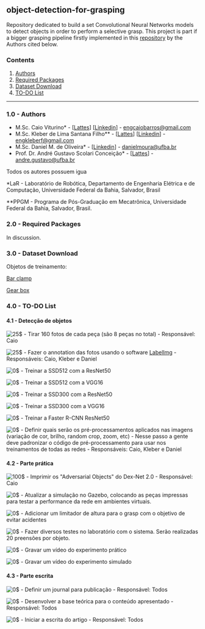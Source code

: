 ## object-detection-for-grasping
Repository dedicated to build a set Convolutional Neural Networks models to detect objects in order to perform a selective grasp.
This project is part if a bigger grasping pipeline firstly implemented in this [repository](https://github.com/lar-deeufba/ssggcnn_ur5_grasping) by the Authors cited below.

<!--<p align="center">
<a href="https://youtu.be/aJ39MruDdLo" target="_blank">
<img src="" width="600">
</p>
</a>-->

<a id="top"></a>
### Contents
1. [Authors](#1.0)
2. [Required Packages](#2.0)
3. [Dataset Download](#3.0)
4. [TO-DO List](#4.0)

------------
<a name="1.0"></a>
### 1.0 - Authors

- M.Sc. Caio Viturino* - [[Lattes](http://lattes.cnpq.br/4355017524299952)] [[Linkedin](https://www.linkedin.com/in/engcaiobarros/)] - engcaiobarros@gmail.com
- M.Sc. Kleber de Lima Santana Filho** - [[Lattes](http://lattes.cnpq.br/3942046874020315)] [[Linkedin](https://www.linkedin.com/in/engkleberfilho/)] - engkleberf@gmail.com
- M.Sc. Daniel M. de Oliveira* - [[Linkedin](https://www.linkedin.com/in/daniel-moura-de-oliveira-9b6754120/)] - danielmoura@ufba.br 
- Prof. Dr. André Gustavo Scolari Conceição* - [[Lattes](http://lattes.cnpq.br/6840685961007897)] - andre.gustavo@ufba.br

Todos os autores possuem igua

*LaR - Laboratório de Robótica, Departamento de Engenharia Elétrica e de Computação, Universidade Federal da Bahia, Salvador, Brasil

**PPGM - Programa de Pós-Graduação em Mecatrônica, Universidade Federal da Bahia, Salvador, Brasil.

<a name="2.0"></a>
### 2.0 - Required Packages

In discussion.

<a name="3.0"></a>
### 3.0 - Dataset Download

Objetos de treinamento:

[Bar clamp](https://drive.google.com/file/d/1F9DrgFgdt-cfT-cjSImfLCjmFoc4V3SN/view?usp=sharing)

[Gear box](https://drive.google.com/file/d/1JtUpxdmQf-T1sV6RTKfxf-LrZf1Cl-W8/view?usp=sharing)

<a name="4.0"></a>
### 4.0 - TO-DO List

#### 4.1 - Detecção de objetos

![25$](https://progress-bar.dev/25) - Tirar 160 fotos de cada peça (são 8 peças no total) - Responsável: Caio

![25$](https://progress-bar.dev/25) - Fazer o annotation das fotos usando o software [LabelImg](https://github.com/tzutalin/labelImg) - Responsáveis: Caio, Kleber e Daniel

![0$](https://progress-bar.dev/0) - Treinar a SSD512 com a ResNet50

![0$](https://progress-bar.dev/0) - Treinar a SSD512 com a VGG16

![0$](https://progress-bar.dev/0) - Treinar a SSD300 com a ResNet50

![0$](https://progress-bar.dev/0) - Treinar a SSD300 com a VGG16

![0$](https://progress-bar.dev/0) - Treinar a Faster R-CNN ResNet50

![0$](https://progress-bar.dev/0) - Definir quais serão os pré-processamentos aplicados nas imagens (variação de cor, brilho, random crop, zoom, etc) - Nesse passo a gente deve padronizar o código de pré-processamento para usar nos treinamentos de todas as redes - Responsáveis: Caio, Kleber e Daniel

#### 4.2 - Parte prática


![100$](https://progress-bar.dev/100) - Imprimir os "Adversarial Objects" do Dex-Net 2.0 - Responsável: Caio

![0$](https://progress-bar.dev/0) - Atualizar a simulação no Gazebo, colocando as peças impressas para testar a performance da rede em ambientes virtuais.

![0$](https://progress-bar.dev/0) - Adicionar um limitador de altura para o grasp com o objetivo de evitar acidentes

![0$](https://progress-bar.dev/0) - Fazer diversos testes no laboratório com o sistema. Serão realizadas 20 preensões por objeto. 

![0$](https://progress-bar.dev/0) - Gravar um vídeo do experimento prático

![0$](https://progress-bar.dev/0) - Gravar um vídeo do experimento simulado

#### 4.3 - Parte escrita


![0$](https://progress-bar.dev/0) - Definir um journal para publicação - Responsável: Todos

![0$](https://progress-bar.dev/0) - Desenvolver a base teórica para o conteúdo apresentado - Responsável: Todos

![0$](https://progress-bar.dev/0) - Iniciar a escrita do artigo - Responsável: Todos

